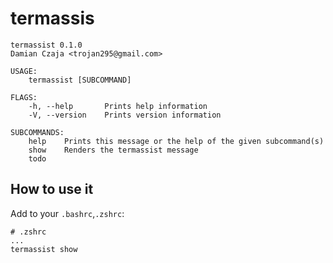 # termassis

```
termassist 0.1.0
Damian Czaja <trojan295@gmail.com>

USAGE:
    termassist [SUBCOMMAND]

FLAGS:
    -h, --help       Prints help information
    -V, --version    Prints version information

SUBCOMMANDS:
    help    Prints this message or the help of the given subcommand(s)
    show    Renders the termassist message
    todo
```

## How to use it

Add to your `.bashrc`,`.zshrc`:
```
# .zshrc
...
termassist show
```
